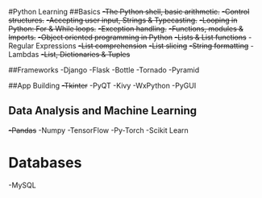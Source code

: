 #Python Learning
##Basics
~~-The Python shell, basic arithmetic.~~
~~-Control structures.~~
~~-Accepting user input, Strings & Typecasting.~~
~~-Looping in Python: For & While loops.~~
~~-Exception handling.~~
~~-Functions, modules & Imports.~~
~~-Object oriented programming in Python~~
~~-Lists & List functions~~
-Regular Expressions
~~-List comprehension~~
~~-List slicing~~
~~-String formatting~~
-Lambdas
~~-List, Dictionaries & Tuples~~

##Frameworks
-Django
-Flask
-Bottle
-Tornado
-Pyramid

##App Building
~~-Tkinter~~
-PyQT
-Kivy
-WxPython
-PyGUI

## Data Analysis and Machine Learning
~~-Pandas~~
-Numpy
-TensorFlow
-Py-Torch
-Scikit Learn

# Databases
-MySQL
